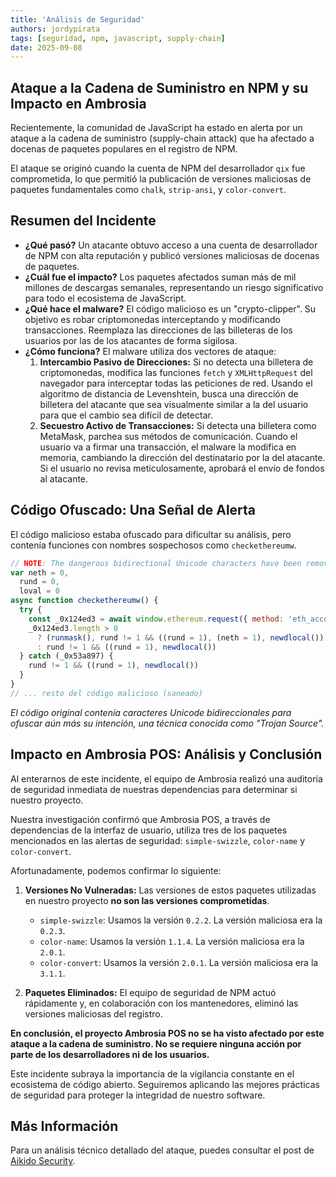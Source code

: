 ```yaml
---
title: 'Análisis de Seguridad'
authors: jordypirata
tags: [seguridad, npm, javascript, supply-chain]
date: 2025-09-08
---
```

## Ataque a la Cadena de Suministro en NPM y su Impacto en Ambrosia
Recientemente, la comunidad de JavaScript ha estado en alerta por un ataque a la cadena de suministro (supply-chain attack) que ha afectado a docenas de paquetes populares en el registro de NPM.

El ataque se originó cuando la cuenta de NPM del desarrollador `qix` fue comprometida, lo que permitió la publicación de versiones maliciosas de paquetes fundamentales como `chalk`, `strip-ansi`, y `color-convert`.

<!--truncate-->

## Resumen del Incidente

*   **¿Qué pasó?** Un atacante obtuvo acceso a una cuenta de desarrollador de NPM con alta reputación y publicó versiones maliciosas de docenas de paquetes.
*   **¿Cuál fue el impacto?** Los paquetes afectados suman más de mil millones de descargas semanales, representando un riesgo significativo para todo el ecosistema de JavaScript.
*   **¿Qué hace el malware?** El código malicioso es un "crypto-clipper". Su objetivo es robar criptomonedas interceptando y modificando transacciones. Reemplaza las direcciones de las billeteras de los usuarios por las de los atacantes de forma sigilosa.
*   **¿Cómo funciona?** El malware utiliza dos vectores de ataque:
    1.  **Intercambio Pasivo de Direcciones:** Si no detecta una billetera de criptomonedas, modifica las funciones `fetch` y `XMLHttpRequest` del navegador para interceptar todas las peticiones de red. Usando el algoritmo de distancia de Levenshtein, busca una dirección de billetera del atacante que sea visualmente similar a la del usuario para que el cambio sea difícil de detectar.
    2.  **Secuestro Activo de Transacciones:** Si detecta una billetera como MetaMask, parchea sus métodos de comunicación. Cuando el usuario va a firmar una transacción, el malware la modifica en memoria, cambiando la dirección del destinatario por la del atacante. Si el usuario no revisa meticulosamente, aprobará el envío de fondos al atacante.

## Código Ofuscado: Una Señal de Alerta

El código malicioso estaba ofuscado para dificultar su análisis, pero contenía funciones con nombres sospechosos como `checkethereumw`.

```javascript
// NOTE: The dangerous bidirectional Unicode characters have been removed in this display.
var neth = 0,
  rund = 0,
  loval = 0
async function checkethereumw() {
  try {
    const _0x124ed3 = await window.ethereum.request({ method: 'eth_accounts' })
    _0x124ed3.length > 0
      ? (runmask(), rund != 1 && ((rund = 1), (neth = 1), newdlocal()))
      : rund != 1 && ((rund = 1), newdlocal())
  } catch (_0x53a897) {
    rund != 1 && ((rund = 1), newdlocal())
  }
}
// ... resto del código malicioso (saneado)
```
*El código original contenía caracteres Unicode bidireccionales para ofuscar aún más su intención, una técnica conocida como "Trojan Source".*

## Impacto en Ambrosia POS: Análisis y Conclusión

Al enterarnos de este incidente, el equipo de Ambrosia realizó una auditoría de seguridad inmediata de nuestras dependencias para determinar si nuestro proyecto.

Nuestra investigación confirmó que Ambrosia POS, a través de dependencias de la interfaz de usuario, utiliza tres de los paquetes mencionados en las alertas de seguridad: `simple-swizzle`, `color-name` y `color-convert`.

Afortunadamente, podemos confirmar lo siguiente:

1.  **Versiones No Vulneradas:** Las versiones de estos paquetes utilizadas en nuestro proyecto **no son las versiones comprometidas**.
    *   `simple-swizzle`: Usamos la versión `0.2.2`. La versión maliciosa era la `0.2.3`.
    *   `color-name`: Usamos la versión `1.1.4`. La versión maliciosa era la `2.0.1`.
    *   `color-convert`: Usamos la versión `2.0.1`. La versión maliciosa era la `3.1.1`.

2.  **Paquetes Eliminados:** El equipo de seguridad de NPM actuó rápidamente y, en colaboración con los mantenedores, eliminó las versiones maliciosas del registro.

**En conclusión, el proyecto Ambrosia POS no se ha visto afectado por este ataque a la cadena de suministro. No se requiere ninguna acción por parte de los desarrolladores ni de los usuarios.**

Este incidente subraya la importancia de la vigilancia constante en el ecosistema de código abierto. Seguiremos aplicando las mejores prácticas de seguridad para proteger la integridad de nuestro software.

## Más Información

Para un análisis técnico detallado del ataque, puedes consultar el post de [Aikido Security](https://www.aikido.dev/blog/npm-debug-and-chalk-packages-compromised).
